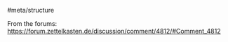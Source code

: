 #meta/structure 

From the forums:
https://forum.zettelkasten.de/discussion/comment/4812/#Comment_4812